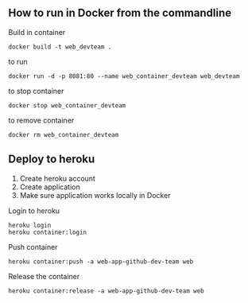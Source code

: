 ﻿## How to run in Docker from the commandline

Build in container
```
docker build -t web_devteam .
```

to run

```
docker run -d -p 8081:80 --name web_container_devteam web_devteam
```

to stop container
```
docker stop web_container_devteam
```

to remove container
```
docker rm web_container_devteam
```

## Deploy to heroku

1. Create heroku account
2. Create application
3. Make sure application works locally in Docker


Login to heroku
```
heroku login
heroku container:login
```

Push container
```
heroku container:push -a web-app-github-dev-team web
```

Release the container
```
heroku container:release -a web-app-github-dev-team web
```